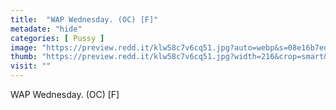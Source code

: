 ```yaml
---
title:  "WAP Wednesday. (OC) [F]"
metadate: "hide"
categories: [ Pussy ]
image: "https://preview.redd.it/klw58c7v6cq51.jpg?auto=webp&s=08e16b7eda27301e270fce6d1058016f867a53f8"
thumb: "https://preview.redd.it/klw58c7v6cq51.jpg?width=216&crop=smart&auto=webp&s=3bb1ebc88ae568a6b0fee864341219ab57e5e654"
visit: ""
---
```

WAP Wednesday. (OC) [F]

